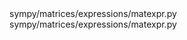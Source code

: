 <change>
<file change-number-for-this-file="1">sympy/matrices/expressions/matexpr.py</file>
<original line-count="7" no-ellipsis="true"><![CDATA[
import collections
]]></original>
<modified no-ellipsis="true"><![CDATA[
import collections.abc
]]></modified>
</change>

<change>
<file change-number-for-this-file="2">sympy/matrices/expressions/matexpr.py</file>
<original line-count="7" no-ellipsis="true"><![CDATA[
if not isinstance(other, collections.Iterable):
]]></original>
<modified no-ellipsis="true"><![CDATA[
if not isinstance(other, collections.abc.Iterable):
]]></modified>
</change>